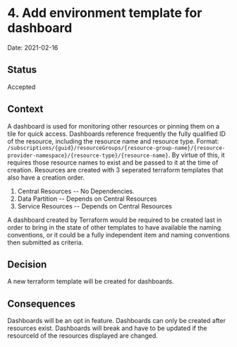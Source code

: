 # 4. Add environment template for dashboard

Date: 2021-02-16

## Status

Accepted

## Context

A dashboard is used for monitoring other resources or pinning them on a tile for quick access. Dashboards reference frequently the fully qualified ID of the resource,
including the resource name and resource type.  Format: `/subscriptions/{guid}/resourceGroups/{resource-group-name}/{resource-provider-namespace}/{resource-type}/{resource-name}`. By virtue of this, it requires those resource names to exist and be passed to it at the time of creation. Resources are created with 3 seperated terraform templates that also have a creation order.

1. Central Resources  -- No Dependencies.
2. Data Partition -- Depends on Central Resources
3. Service Resources -- Depends on Central Resources

A dashboard created by Terraform would be required to be created last in order to bring in the state of other templates to have available the naming conventions, or it could be a fully independent item and naming conventions then submitted as criteria.

## Decision

A new terraform template will be created for dashboards.


## Consequences

Dashboards will be an opt in feature.
Dashboards can only be created after resources exist.
Dashboards will break and have to be updated if the resourceId of the resources displayed are changed.
